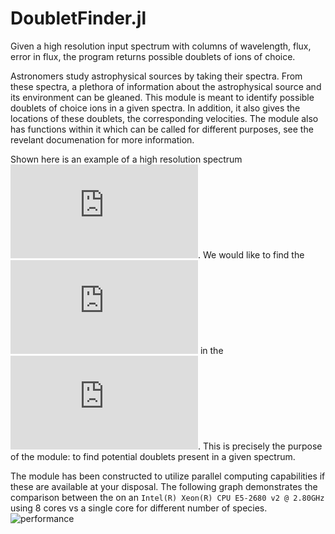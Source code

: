 # DoubletFinder.jl
Given a high resolution input spectrum with columns of wavelength, flux, error in flux, the program returns possible doublets of ions of choice.

Astronomers study astrophysical sources by taking their spectra. From these spectra, a plethora of information about the astrophysical source and its environment can be gleaned. This module is meant to identify possible doublets of choice ions in a given spectra. In addition, it also gives the locations of these doublets, the corresponding velocities. The module also has functions within it which can be called for different purposes, see the revelant documenation for more information.

Shown here is an example of a high resolution spectrum ![high resolution spectrum](https://github.com/sameeresque/DoubletFinder.jl/blob/master/norm_spec.pdf). We would like to find the ![needles](https://github.com/sameeresque/DoubletFinder.jl/blob/master/Merged_doublets.pdf) in the ![haystack](https://github.com/sameeresque/DoubletFinder.jl/blob/master/norm_spec.pdf). This is precisely the purpose of the module: to find potential doublets present in a given spectrum.

The module has been constructed to utilize parallel computing capabilities if these are available at your disposal. The following graph demonstrates the comparison between the on an `Intel(R) Xeon(R) CPU E5-2680 v2 @ 2.80GHz` using 8 cores vs a single core for different number of species.![performance](https://github.com/PsuAstro528/project-sameeresque/blob/master/comparison.png)



